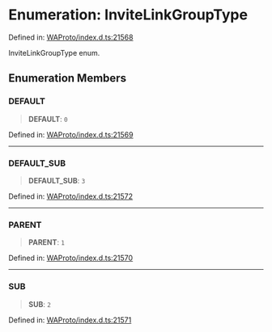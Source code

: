# Enumeration: InviteLinkGroupType

Defined in: [WAProto/index.d.ts:21568](https://github.com/Fokusdotid/Baileys/blob/039f28db78950e3bac7c407f144ea390dcdf207d/WAProto/index.d.ts#L21568)

InviteLinkGroupType enum.

## Enumeration Members

### DEFAULT

> **DEFAULT**: `0`

Defined in: [WAProto/index.d.ts:21569](https://github.com/Fokusdotid/Baileys/blob/039f28db78950e3bac7c407f144ea390dcdf207d/WAProto/index.d.ts#L21569)

***

### DEFAULT\_SUB

> **DEFAULT\_SUB**: `3`

Defined in: [WAProto/index.d.ts:21572](https://github.com/Fokusdotid/Baileys/blob/039f28db78950e3bac7c407f144ea390dcdf207d/WAProto/index.d.ts#L21572)

***

### PARENT

> **PARENT**: `1`

Defined in: [WAProto/index.d.ts:21570](https://github.com/Fokusdotid/Baileys/blob/039f28db78950e3bac7c407f144ea390dcdf207d/WAProto/index.d.ts#L21570)

***

### SUB

> **SUB**: `2`

Defined in: [WAProto/index.d.ts:21571](https://github.com/Fokusdotid/Baileys/blob/039f28db78950e3bac7c407f144ea390dcdf207d/WAProto/index.d.ts#L21571)
